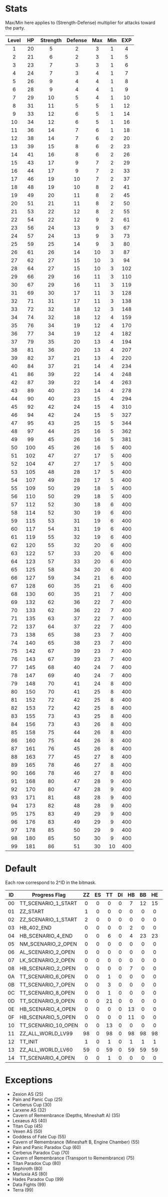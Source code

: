 # Stats

Max/Min here applies to (Strength-Defense) multiplier for attacks toward the party.

| Level |  HP | Strength | Defense | Max | Min | EXP |
|:-----:|:---:|:--------:|:-------:|:---:|:---:|:---:|
|   1   |  20 |     5    |    2    |  3  |  1  |  4  |
|   2   |  21 |     6    |    2    |  3  |  1  |  5  |
|   3   |  23 |     7    |    3    |  3  |  1  |  6  |
|   4   |  24 |     7    |    3    |  4  |  1  |  7  |
|   5   |  26 |     9    |    4    |  4  |  1  |  8  |
|   6   |  28 |     9    |    4    |  4  |  1  |  9  |
|   7   |  29 |    10    |    5    |  4  |  1  |  10 |
|   8   |  31 |    11    |    5    |  5  |  1  |  12 |
|   9   |  33 |    12    |    6    |  5  |  1  |  14 |
|   10  |  34 |    12    |    6    |  5  |  1  |  16 |
|   11  |  36 |    14    |    7    |  6  |  1  |  18 |
|   12  |  38 |    14    |    7    |  6  |  2  |  20 |
|   13  |  39 |    15    |    8    |  6  |  2  |  23 |
|   14  |  41 |    16    |    8    |  6  |  2  |  26 |
|   15  |  43 |    17    |    9    |  7  |  2  |  29 |
|   16  |  44 |    17    |    9    |  7  |  2  |  33 |
|   17  |  46 |    19    |    10   |  7  |  2  |  37 |
|   18  |  48 |    19    |    10   |  8  |  2  |  41 |
|   19  |  49 |    20    |    11   |  8  |  2  |  45 |
|   20  |  51 |    21    |    11   |  8  |  2  |  50 |
|   21  |  53 |    22    |    12   |  8  |  2  |  55 |
|   22  |  54 |    22    |    12   |  9  |  2  |  61 |
|   23  |  56 |    24    |    13   |  9  |  3  |  67 |
|   24  |  57 |    24    |    13   |  9  |  3  |  73 |
|   25  |  59 |    25    |    14   |  9  |  3  |  80 |
|   26  |  61 |    26    |    14   |  10 |  3  |  87 |
|   27  |  62 |    27    |    15   |  10 |  3  |  94 |
|   28  |  64 |    27    |    15   |  10 |  3  | 102 |
|   29  |  66 |    29    |    16   |  11 |  3  | 110 |
|   30  |  67 |    29    |    16   |  11 |  3  | 119 |
|   31  |  69 |    30    |    17   |  11 |  3  | 128 |
|   32  |  71 |    31    |    17   |  11 |  3  | 138 |
|   33  |  72 |    32    |    18   |  12 |  3  | 148 |
|   34  |  74 |    32    |    18   |  12 |  4  | 159 |
|   35  |  76 |    34    |    19   |  12 |  4  | 170 |
|   36  |  77 |    34    |    19   |  12 |  4  | 182 |
|   37  |  79 |    35    |    20   |  13 |  4  | 194 |
|   38  |  81 |    36    |    20   |  13 |  4  | 207 |
|   39  |  82 |    37    |    21   |  13 |  4  | 220 |
|   40  |  84 |    37    |    21   |  14 |  4  | 234 |
|   41  |  86 |    39    |    22   |  14 |  4  | 248 |
|   42  |  87 |    39    |    22   |  14 |  4  | 263 |
|   43  |  89 |    40    |    23   |  14 |  4  | 278 |
|   44  |  90 |    40    |    23   |  15 |  4  | 294 |
|   45  |  92 |    42    |    24   |  15 |  4  | 310 |
|   46  |  94 |    42    |    24   |  15 |  5  | 327 |
|   47  |  95 |    43    |    25   |  15 |  5  | 344 |
|   48  |  97 |    44    |    25   |  16 |  5  | 362 |
|   49  |  99 |    45    |    26   |  16 |  5  | 381 |
|   50  | 100 |    45    |    26   |  16 |  5  | 400 |
|   51  | 102 |    47    |    27   |  17 |  5  | 400 |
|   52  | 104 |    47    |    27   |  17 |  5  | 400 |
|   53  | 105 |    48    |    28   |  17 |  5  | 400 |
|   54  | 107 |    49    |    28   |  17 |  5  | 400 |
|   55  | 109 |    50    |    29   |  18 |  5  | 400 |
|   56  | 110 |    50    |    29   |  18 |  5  | 400 |
|   57  | 112 |    52    |    30   |  18 |  6  | 400 |
|   58  | 114 |    52    |    30   |  19 |  6  | 400 |
|   59  | 115 |    53    |    31   |  19 |  6  | 400 |
|   60  | 117 |    54    |    31   |  19 |  6  | 400 |
|   61  | 119 |    55    |    32   |  19 |  6  | 400 |
|   62  | 120 |    55    |    32   |  20 |  6  | 400 |
|   63  | 122 |    57    |    33   |  20 |  6  | 400 |
|   64  | 123 |    57    |    33   |  20 |  6  | 400 |
|   65  | 125 |    58    |    34   |  20 |  6  | 400 |
|   66  | 127 |    59    |    34   |  21 |  6  | 400 |
|   67  | 128 |    60    |    35   |  21 |  6  | 400 |
|   68  | 130 |    60    |    35   |  21 |  7  | 400 |
|   69  | 132 |    62    |    36   |  22 |  7  | 400 |
|   70  | 133 |    62    |    36   |  22 |  7  | 400 |
|   71  | 135 |    63    |    37   |  22 |  7  | 400 |
|   72  | 137 |    64    |    37   |  22 |  7  | 400 |
|   73  | 138 |    65    |    38   |  23 |  7  | 400 |
|   74  | 140 |    65    |    38   |  23 |  7  | 400 |
|   75  | 142 |    67    |    39   |  23 |  7  | 400 |
|   76  | 143 |    67    |    39   |  23 |  7  | 400 |
|   77  | 145 |    68    |    40   |  24 |  7  | 400 |
|   78  | 147 |    69    |    40   |  24 |  7  | 400 |
|   79  | 148 |    70    |    41   |  24 |  8  | 400 |
|   80  | 150 |    70    |    41   |  25 |  8  | 400 |
|   81  | 152 |    72    |    42   |  25 |  8  | 400 |
|   82  | 153 |    72    |    42   |  25 |  8  | 400 |
|   83  | 155 |    73    |    43   |  25 |  8  | 400 |
|   84  | 156 |    73    |    43   |  26 |  8  | 400 |
|   85  | 158 |    75    |    44   |  26 |  8  | 400 |
|   86  | 160 |    75    |    44   |  26 |  8  | 400 |
|   87  | 161 |    76    |    45   |  26 |  8  | 400 |
|   88  | 163 |    77    |    45   |  27 |  8  | 400 |
|   89  | 165 |    78    |    46   |  27 |  8  | 400 |
|   90  | 166 |    78    |    46   |  27 |  8  | 400 |
|   91  | 168 |    80    |    47   |  28 |  9  | 400 |
|   92  | 170 |    80    |    47   |  28 |  9  | 400 |
|   93  | 171 |    81    |    48   |  28 |  9  | 400 |
|   94  | 173 |    82    |    48   |  28 |  9  | 400 |
|   95  | 175 |    83    |    49   |  29 |  9  | 400 |
|   96  | 176 |    83    |    49   |  29 |  9  | 400 |
|   97  | 178 |    85    |    50   |  29 |  9  | 400 |
|   98  | 180 |    85    |    50   |  30 |  9  | 400 |
|   99  | 181 |    86    |    51   |  30 |  10 | 400 |

# Default

Each row correspond to 2^ID in the bitmask.

| ID | Progress Flag       | ZZ | ES | TT | DI | HB | BB | HE | AL | MU | PO | LK | LM | DC | WI | HT | WM | CA | TR | EH |
|:--:|---------------------|:--:|:--:|:--:|:--:|:--:|:--:|:--:|:--:|:--:|:--:|:--:|:--:|:--:|:--:|:--:|:--:|:--:|:--:|:--:|
| 00 | TT_SCENARIO_1_START |  0 |  0 |  0 |  0 |  7 | 12 | 15 | 21 |  9 |  0 | 25 |  0 | 17 | 18 | 23 |  0 | 19 | 27 | 49 |
| 01 | ZZ_START            |  1 |  0 |  0 |  0 |  0 |  0 |  0 |  0 |  0 |  0 |  0 |  0 |  0 |  0 |  0 |  0 |  0 |  0 |  0 |
| 02 | ZZ_SCENARIO_1_START |  2 |  0 |  0 |  0 |  0 |  0 |  0 |  0 |  0 |  0 |  0 |  0 |  0 |  0 |  0 |  0 |  0 |  0 |  0 |
| 03 | HB_402_END          |  0 |  0 |  0 |  0 |  2 |  0 |  0 |  0 |  0 |  0 |  0 |  0 |  0 |  0 |  0 |  0 |  0 |  0 |  0 |
| 04 | HB_SCENARIO_4_END   |  0 |  0 |  6 |  0 |  4 | 23 | 23 | 16 | 25 |  0 | 15 |  0 | 16 | 15 | 15 |  0 | 17 |  6 |  0 |
| 05 | NM_SCENARIO_2_OPEN  |  0 |  0 |  0 |  0 |  0 |  0 |  0 |  0 |  0 |  0 |  0 |  0 |  0 |  0 |  2 |  0 |  0 |  0 |  0 |
| 06 | AL_SCENARIO_2_OPEN  |  0 |  0 |  0 |  0 |  0 |  0 |  0 |  2 |  0 |  0 |  0 |  0 |  0 |  0 |  0 |  0 |  0 |  0 |  0 |
| 07 | LK_SCENARIO_2_OPEN  |  0 |  0 |  0 |  0 |  0 |  0 |  0 |  0 |  0 |  0 |  2 |  0 |  0 |  0 |  0 |  0 |  0 |  0 |  0 |
| 08 | HB_SCENARIO_2_OPEN  |  0 |  0 |  0 |  0 |  7 |  0 |  0 |  0 |  0 |  0 |  0 |  0 |  0 |  0 |  0 |  0 |  0 |  0 |  0 |
| 0A | TT_SCENARIO_6_OPEN  |  0 |  0 |  1 |  0 |  0 |  0 |  0 |  0 |  0 |  0 |  0 |  0 |  0 |  0 |  0 |  0 |  0 |  0 |  0 |
| 0B | TT_SCENARIO_7_OPEN  |  0 |  0 |  3 |  0 |  0 |  0 |  0 |  0 |  0 |  0 |  0 |  0 |  0 |  0 |  0 |  0 |  0 |  0 |  0 |
| 0C | TT_SCENARIO_8_OPEN  |  0 |  0 |  1 |  0 |  0 |  0 |  0 |  0 |  0 |  0 |  0 |  0 |  0 |  0 |  0 |  0 |  0 |  0 |  0 |
| 0D | TT_SCENARIO_9_OPEN  |  0 |  0 | 21 |  0 |  0 |  0 |  0 |  0 |  0 |  0 |  0 |  0 |  0 |  0 |  0 |  0 |  0 |  0 |  0 |
| 0E | HB_SCENARIO_4_OPEN  |  0 |  0 |  0 |  0 | 13 |  0 |  0 |  0 |  0 |  0 |  0 |  0 |  0 |  0 |  0 |  0 |  0 |  0 |  0 |
| 0F | HB_SCENARIO_5_OPEN  |  0 |  0 |  0 |  0 | 11 |  0 |  0 |  0 |  0 |  0 |  0 |  0 |  0 |  0 |  0 |  0 |  0 | 11 |  0 |
| 10 | TT_SCENARIO_10_OPEN |  0 |  0 | 13 |  0 |  0 |  0 |  0 |  0 |  0 |  0 |  0 |  0 |  0 |  0 |  0 |  0 |  0 |  0 |  0 |
| 11 | ZZ_ALL_WORLD_LV99   | 98 |  0 | 98 |  0 | 98 | 98 | 98 | 98 | 98 | 98 | 98 |  0 | 98 | 98 | 98 |  0 | 98 | 98 | 98 |
| 12 | TT_INIT             |  1 |  0 |  1 |  0 |  1 |  1 |  1 |  1 |  1 |  1 |  1 |  0 |  1 |  1 |  1 |  0 |  1 |  1 |  1 |
| 13 | ZZ_ALL_WORLD_LV60   | 59 |  0 | 59 |  0 | 59 | 59 | 59 | 59 | 59 | 59 | 59 |  0 | 59 | 59 | 59 |  0 | 59 | 59 | 59 |
| 14 | TT_SCENARIO_4_OPEN  |  0 |  0 |  1 |  0 |  0 |  0 |  0 |  0 |  0 |  0 |  0 |  0 |  0 |  0 |  0 |  0 |  0 |  0 |  0 |

# Exceptions

- Zexion AS (25)
- Pain and Panic Cup (25)
- Cerberus Cup (30)
- Larxene AS (32)
- Cavern of Remembrance (Depths, Mineshaft A) (35)
- Lexaeus AS (40)
- Titan Cup (45)
- Vexen AS (50)
- Goddess of Fate Cup (55)
- Cavern of Remembrance (Mineshaft B, Engine Chamber) (55)
- Pain and Panic Paradox Cup (60)
- Cerberus Paradox Cup (70)
- Cavern of Remembrance (Transport to Remembrance) (75)
- Titan Paradox Cup (80)
- Sephiroth (80)
- Marluxia AS (80)
- Hades Paradox Cup (99)
- Data Fights (99)
- Terra (99)
